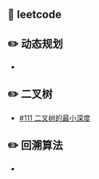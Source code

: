 

## :memo: leetcode
## :pencil2: 动态规划
- [](%20题解%20-%20目录.md)
## :pencil2: 二叉树
- [#111 二叉树的最小深度](https://leetcode-cn.com/problems/minimum-depth-of-binary-tree/%20题解%20-%20目录.md)
## :pencil2: 回溯算法
- [](%20题解%20-%20目录.md)
